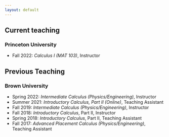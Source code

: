 ```yaml
---
layout: default
---
```


## Current teaching
### Princeton University
 - Fall 2022: *Calculus I (MAT 103)*, Instructor



## Previous Teaching
### Brown University
 - Spring 2022: *Intermediate Calculus (Physics/Engineering)*, Instructor
 - Summer 2021: *Introductory Calculus, Part II (Online)*, Teaching Assistant
 - Fall 2019: *Intermediate Calculus (Physics/Engineering)*, Instructor
 - Fall 2018: *Introductory Calculus*, Part II, Instructor
 - Spring 2018: *Introductory Calculus*, Part II, Teaching Assistant
 - Fall 2017: *Advanced Placement Calculus (Physics/Engineering)*, Teaching Assistant
